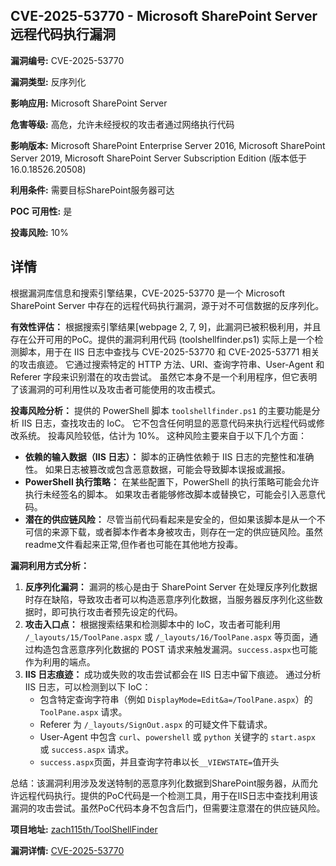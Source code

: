 ## CVE-2025-53770 - Microsoft SharePoint Server 远程代码执行漏洞

**漏洞编号:** CVE-2025-53770

**漏洞类型:** 反序列化

**影响应用:** Microsoft SharePoint Server

**危害等级:** 高危，允许未经授权的攻击者通过网络执行代码

**影响版本:** Microsoft SharePoint Enterprise Server 2016, Microsoft SharePoint Server 2019, Microsoft SharePoint Server Subscription Edition (版本低于 16.0.18526.20508)

**利用条件:** 需要目标SharePoint服务器可达

**POC 可用性:** 是

**投毒风险:** 10%

## 详情

根据漏洞库信息和搜索引擎结果，CVE-2025-53770 是一个 Microsoft SharePoint Server 中存在的远程代码执行漏洞，源于对不可信数据的反序列化。 

**有效性评估：**
根据搜索引擎结果[webpage 2, 7, 9]，此漏洞已被积极利用，并且存在公开可用的PoC。提供的漏洞利用代码 (toolshellfinder.ps1) 实际上是一个检测脚本，用于在 IIS 日志中查找与 CVE-2025-53770 和 CVE-2025-53771 相关的攻击痕迹。 它通过搜索特定的 HTTP 方法、URI、查询字符串、User-Agent 和 Referer 字段来识别潜在的攻击尝试。 虽然它本身不是一个利用程序，但它表明了该漏洞的可利用性以及攻击者可能使用的攻击模式。

**投毒风险分析：**
提供的 PowerShell 脚本 `toolshellfinder.ps1` 的主要功能是分析 IIS 日志，查找攻击的 IoC。 它不包含任何明显的恶意代码来执行远程代码或修改系统。 投毒风险较低，估计为 10%。 这种风险主要来自于以下几个方面：

*   **依赖的输入数据（IIS 日志）：** 脚本的正确性依赖于 IIS 日志的完整性和准确性。 如果日志被篡改或包含恶意数据，可能会导致脚本误报或漏报。 
*   **PowerShell 执行策略：** 在某些配置下，PowerShell 的执行策略可能会允许执行未经签名的脚本。 如果攻击者能够修改脚本或替换它，可能会引入恶意代码。
*   **潜在的供应链风险：** 尽管当前代码看起来是安全的，但如果该脚本是从一个不可信的来源下载，或者脚本作者本身被攻击，则存在一定的供应链风险。虽然readme文件看起来正常,但作者也可能在其他地方投毒。

**漏洞利用方式分析：**
1.  **反序列化漏洞：** 漏洞的核心是由于 SharePoint Server 在处理反序列化数据时存在缺陷，导致攻击者可以构造恶意序列化数据，当服务器反序列化这些数据时，即可执行攻击者预先设定的代码。 
2.  **攻击入口点：** 根据搜索结果和检测脚本中的 IoC，攻击者可能利用 `/_layouts/15/ToolPane.aspx` 或 `/_layouts/16/ToolPane.aspx` 等页面，通过构造包含恶意序列化数据的 POST 请求来触发漏洞。`success.aspx`也可能作为利用的端点。
3.  **IIS 日志痕迹：** 成功或失败的攻击尝试都会在 IIS 日志中留下痕迹。 通过分析 IIS 日志，可以检测到以下 IoC：
    *   包含特定查询字符串（例如 `DisplayMode=Edit&a=/ToolPane.aspx`）的 `ToolPane.aspx` 请求。
    *   Referer 为 `/_layouts/SignOut.aspx` 的可疑文件下载请求。
    *   User-Agent 中包含 `curl`、`powershell` 或 `python` 关键字的 `start.aspx` 或 `success.aspx` 请求。
    *   `success.aspx`页面，并且查询字符串以长`__VIEWSTATE=`值开头

总结：该漏洞利用涉及发送特制的恶意序列化数据到SharePoint服务器，从而允许远程代码执行。提供的PoC代码是一个检测工具，用于在IIS日志中查找利用该漏洞的攻击尝试。虽然PoC代码本身不包含后门，但需要注意潜在的供应链风险。

**项目地址:** [zach115th/ToolShellFinder](https://github.com/zach115th/ToolShellFinder)

**漏洞详情:** [CVE-2025-53770](https://nvd.nist.gov/vuln/detail/CVE-2025-53770)